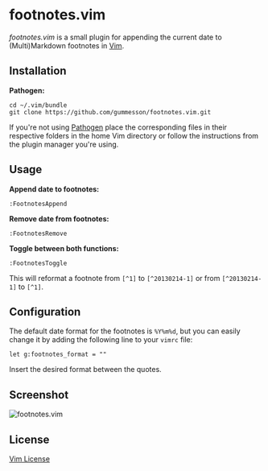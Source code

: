 # footnotes.vim

*footnotes.vim* is a small plugin for appending the current date to (Multi)Markdown footnotes in [Vim](http://www.vim.org/ "Vim").

## Installation

**Pathogen:**

    cd ~/.vim/bundle
    git clone https://github.com/gummesson/footnotes.vim.git

If you're not using [Pathogen](https://github.com/tpope/vim-pathogen "Pathogen") place the corresponding files in their respective folders in the home Vim directory or follow the instructions from the plugin manager you're using.

## Usage

**Append date to footnotes:**

    :FootnotesAppend

**Remove date from footnotes:**

    :FootnotesRemove

**Toggle between both functions:**

    :FootnotesToggle

This will reformat a footnote from `[^1]` to `[^20130214-1]` or from `[^20130214-1]` to `[^1]`.

## Configuration

The default date format for the footnotes is `%Y%m%d`, but you can easily change it by adding the following line to your `vimrc` file:

    let g:footnotes_format = ""

Insert the desired format between the quotes.

## Screenshot

![footnotes.vim](http://i.imgur.com/2l8FL8i.gif)

## License

[Vim License](http://vimdoc.sourceforge.net/htmldoc/uganda.html#license "Vim License")
